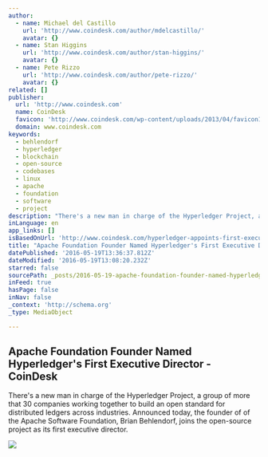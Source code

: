 ```yaml
---
author:
  - name: Michael del Castillo
    url: 'http://www.coindesk.com/author/mdelcastillo/'
    avatar: {}
  - name: Stan Higgins
    url: 'http://www.coindesk.com/author/stan-higgins/'
    avatar: {}
  - name: Pete Rizzo
    url: 'http://www.coindesk.com/author/pete-rizzo/'
    avatar: {}
related: []
publisher:
  url: 'http://www.coindesk.com'
  name: CoinDesk
  favicon: 'http://www.coindesk.com/wp-content/uploads/2013/04/favicon1.ico?ffe887'
  domain: www.coindesk.com
keywords:
  - behlendorf
  - hyperledger
  - blockchain
  - open-source
  - codebases
  - linux
  - apache
  - foundation
  - software
  - project
description: "There's a new man in charge of the Hyperledger Project, a group of more that 30 companies working together to build an open standard for distributed ledgers across industries. Announced today, the founder of of the Apache Software Foundation, Brian Behlendorf, joins the open-source project as its first executive director."
inLanguage: en
app_links: []
isBasedOnUrl: 'http://www.coindesk.com/hyperledger-appoints-first-executive-director-apache/'
title: "Apache Foundation Founder Named Hyperledger's First Executive Director - CoinDesk"
datePublished: '2016-05-19T13:36:37.812Z'
dateModified: '2016-05-19T13:08:20.232Z'
starred: false
sourcePath: _posts/2016-05-19-apache-foundation-founder-named-hyperledgers-first-executiv.md
inFeed: true
hasPage: false
inNav: false
_context: 'http://schema.org'
_type: MediaObject

---
```

<article style=""><h1>Apache Foundation Founder Named Hyperledger's First Executive Director - CoinDesk</h1><p>There's a new man in charge of the Hyperledger Project, a group of more that 30 companies working together to build an open standard for distributed ledgers across industries. Announced today, the founder of of the Apache Software Foundation, Brian Behlendorf, joins the open-source project as its first executive director.</p><img src="http://media.coindesk.com/2016/05/8204267303_171849022c_k.jpg" /></article>